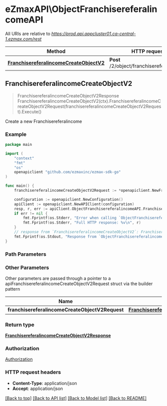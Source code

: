 # eZmaxAPI\ObjectFranchisereferalincomeAPI

All URIs are relative to *https://prod.api.appcluster01.ca-central-1.ezmax.com/rest*

Method | HTTP request | Description
------------- | ------------- | -------------
[**FranchisereferalincomeCreateObjectV2**](ObjectFranchisereferalincomeAPI.md#FranchisereferalincomeCreateObjectV2) | **Post** /2/object/franchisereferalincome | Create a new Franchisereferalincome



## FranchisereferalincomeCreateObjectV2

> FranchisereferalincomeCreateObjectV2Response FranchisereferalincomeCreateObjectV2(ctx).FranchisereferalincomeCreateObjectV2Request(franchisereferalincomeCreateObjectV2Request).Execute()

Create a new Franchisereferalincome



### Example

```go
package main

import (
	"context"
	"fmt"
	"os"
	openapiclient "github.com/ezmaxinc/ezmax-sdk-go"
)

func main() {
	franchisereferalincomeCreateObjectV2Request := *openapiclient.NewFranchisereferalincomeCreateObjectV2Request([]openapiclient.FranchisereferalincomeRequestCompound{*openapiclient.NewFranchisereferalincomeRequestCompound([]openapiclient.ContactRequestCompound{*openapiclient.NewContactRequestCompound(*openapiclient.NewContactinformationsRequestCompound([]openapiclient.AddressRequestCompound{*openapiclient.NewAddressRequest(int32(1), "2540", "Daniel-Johnson Blvd.", "Laval", int32(11), int32(1), "H7T2S3")}, []openapiclient.PhoneRequestCompound{*openapiclient.NewPhoneRequest(int32(1))}, []openapiclient.EmailRequestCompound{*openapiclient.NewEmailRequest(int32(1), "email@example.com")}, []openapiclient.WebsiteRequestCompound{*openapiclient.NewWebsiteRequest(int32(1), "https://www.example.com")}, int32(123), int32(123), int32(123), int32(123)), int32(2), int32(2), "John", "Doe", "eZmax Solutions Inc.")}, int32(61), int32(51), int32(21), "500275.62", "275.00", "385.00", "800.00", "2020-12-31", "This is a comment", int32(50), "SFranchisereferalincomeRemoteid_example")}) // FranchisereferalincomeCreateObjectV2Request | 

	configuration := openapiclient.NewConfiguration()
	apiClient := openapiclient.NewAPIClient(configuration)
	resp, r, err := apiClient.ObjectFranchisereferalincomeAPI.FranchisereferalincomeCreateObjectV2(context.Background()).FranchisereferalincomeCreateObjectV2Request(franchisereferalincomeCreateObjectV2Request).Execute()
	if err != nil {
		fmt.Fprintf(os.Stderr, "Error when calling `ObjectFranchisereferalincomeAPI.FranchisereferalincomeCreateObjectV2``: %v\n", err)
		fmt.Fprintf(os.Stderr, "Full HTTP response: %v\n", r)
	}
	// response from `FranchisereferalincomeCreateObjectV2`: FranchisereferalincomeCreateObjectV2Response
	fmt.Fprintf(os.Stdout, "Response from `ObjectFranchisereferalincomeAPI.FranchisereferalincomeCreateObjectV2`: %v\n", resp)
}
```

### Path Parameters



### Other Parameters

Other parameters are passed through a pointer to a apiFranchisereferalincomeCreateObjectV2Request struct via the builder pattern


Name | Type | Description  | Notes
------------- | ------------- | ------------- | -------------
 **franchisereferalincomeCreateObjectV2Request** | [**FranchisereferalincomeCreateObjectV2Request**](FranchisereferalincomeCreateObjectV2Request.md) |  | 

### Return type

[**FranchisereferalincomeCreateObjectV2Response**](FranchisereferalincomeCreateObjectV2Response.md)

### Authorization

[Authorization](../README.md#Authorization)

### HTTP request headers

- **Content-Type**: application/json
- **Accept**: application/json

[[Back to top]](#) [[Back to API list]](../README.md#documentation-for-api-endpoints)
[[Back to Model list]](../README.md#documentation-for-models)
[[Back to README]](../README.md)

